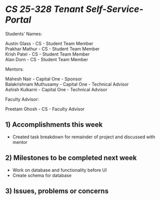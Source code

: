 # *CS 25-328 Tenant Self-Service-Portal* #
Students' Names:

Austin Glass - CS - Student Team Member\
Prakhar Mathur - CS - Student Team Member\
Krish Patel - CS - Student Team Member\
Alan Dorn - CS - Student Team Member

Mentors:

Mahesh Nair - Capital One - Sponsor\
Balakrishnam Muthusamy - Capital One - Technical Advisor\
Ashish Kulkarni - Capital One - Technical Advisor

Faculty Advisor:

Preetam Ghosh - CS - Faculty Advisor

## 1) Accomplishments this week ##
- Created task breakdown for remainder of project and discussed with mentor
## 2) Milestones to be completed next week ##
- Work on database and functionality before UI
- Create schema for database
## 3) Issues, problems or concerns ##
